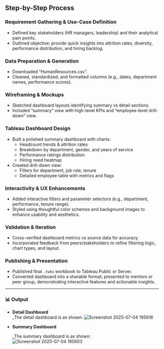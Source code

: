 ## Step-by-Step Process

### Requirement Gathering & Use-Case Definition
- Defined key stakeholders (HR managers, leadership) and their analytical pain points.
- Outlined objective: provide quick insights into attrition rates, diversity, performance distribution, and hiring backlog.

### Data Preparation & Generation
- Downloaded “HumanResources.csv”.
- Cleaned, standardized, and formatted columns (e.g., dates, department names, performance scores).

### Wireframing & Mockups
- Sketched dashboard layouts identifying summary vs detail sections.
- Included “summary” view with high-level KPIs and “employee-level drill-down” view.

### Tableau Dashboard Design
- Built a polished summary dashboard with charts:
  - Headcount trends & attrition rates
  - Breakdown by department, gender, and years of service
  - Performance ratings distribution
  - Hiring need heatmap
- Created drill-down view:
  - Filters for department, job role, tenure
  - Detailed employee table with metrics and flags

### Interactivity & UX Enhancements
- Added interactive filters and parameter selectors (e.g., department, performance, tenure range).
- Styled using thoughtful color schemes and background images to enhance usability and aesthetics.

### Validation & Iteration
- Cross-verified dashboard metrics vs source data for accuracy.
- Incorporated feedback from peers/stakeholders to refine filtering logic, chart types, and layout.

### Publishing & Presentation
- Published final `.twbx` workbook to Tableau Public or Server.
- Converted dashboard into a sharable format; presented to mentors or peer group, demonstrating interactive features and actionable insights.

---

### 📊 Output

- **Detail Dashboard**  
  _The detail dashboard is as shown: ![Screenshot 2025-07-04 195616](https://github.com/user-attachments/assets/02f14c82-0e15-447e-9bb5-3e766ee7fbd5)


- **Summary Dashboard**  

  _The summary dashboard is as shown: 
![Screenshot 2025-07-04 195603](https://github.com/user-attachments/assets/b48f5003-eee0-4d91-b8ca-d0f383d54234)
